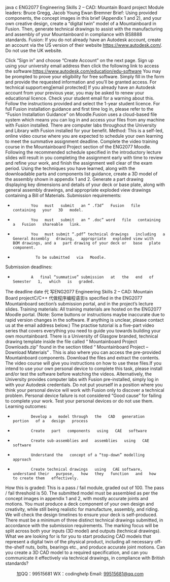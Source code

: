 java c
ENG2077 Engineering Skills 2 – CAD: Mountain Board project 
Module leaders: Bruce Gregg, Jacob Young  Ewan Bremner 
Brief: 
Using   provided components, the concept   images   in this   brief (Appendix   1 and 2),   and your   own   creative design, create a “digital twin”   model of a   Mountainboard in   Fusion. Then,   generate   technical   drawings   to   assist   with the   manufacturing and assembly of your   Mountainboard   in compliance with   BS8888 standards. 
Fusion: 
If you do not already   have an Autodesk account, create   an   account via   the   US version   of their website https://www.autodesk.com/. Do not use the UK website. 

Click “Sign   in” and choose “Create Account” on   the   next   page.   Sign   up   using   your   university   email   address   then click the following   link to access the software:https://www.autodesk.com/education/edu-software 
You   may   be prompted to prove your eligibility for free software.   Simply fill   in   the   form   and   provide   the requested information and you’ll be granted access.   For technical   support:eng[email   protected] 
If you already have an Autodesk account from your previous year, you may be asked to renew your educational licence. Check your student email for a warning about this. Follow the instructions provided and select the 1-year student licence. 
For full   Fusion   installation guidance and first time   log in, please   refer to the   “Fusion   Installation   Guidance”   on   Moodle.Fusion   uses a cloud-based file system which means you   can   log   in   and   access your files   from   any   machine with   Fusion installed. There are computer labs   throughout the   University   and   Library   with   Fusion   installed for   your   benefit.
Method: 
This   is a self-led, online video course where you are   expected to   schedule your   own   learning   to   meet   the   summative assignment deadline.
Complete the video training course in the   Mountainboard   Project section of the   ENG2077   Moodle.
Following the recommended schedule specified   in the   introductory   lecture slides will   result   in you   completing   the assignment early with time to   review and refine your work,   and finish   the   assignment well   clear   of the   exam   period.
Using the techniques you have learned, along with the   downloadable   parts   and   components   list   guidance,   create   a   3D   model   of   the   assembly   shown   in   appendix   1   and   2.
Generate a part drawing displaying key   dimensions   and   details   of your deck or base   plate,   along with   general   assembly drawings, and appropriate exploded view drawings   containing   a   Bill   of   Materials.
Submission requirements: 
-             You   must   submit   an “ .f3d”   Fusion   file   containing   your   3D   model.
-             You   must   submit   an “ .doc” word   file   containing   a   Fusion   shareable   link.
-             You   must submit “.pdf” technical drawings   including   a   General Assembly   drawing,   appropriate   exploded view with   BOM drawings, and a   part drawing of your deck or   base   plate   component.
-               To be submitted   via   Moodle.
Submission deadlines: 
-             A   final “summative” submission   at   the   end   of   Semester   1,   which   is   graded.
The deadline date 代 写ENG2077 Engineering Skills 2 – CAD: Mountain Board projectC/C++
代做程序编程语言is specified in the ENG2077 Mountainboard section’s submission portal, and in the project’s lecture slides. 
Training materials: 
All   training   materials   are   hosted   on   the   ENG2077   Moodle   portal.
(Note: Some buttons or instructions maybe inaccurate due to rapid version changes in the software. If anything is unclear, please contact us at the email address below.) 
The practise tutorial   is a five-part video series that covers   everything   you   need to   guide   you   towards   building   your own   mountainboard.
There is a   University of Glasgow branded, technical   drawing   template   inside   the   file   called   “   Mountainboard   Project   Downloads.zip” found in the section titled “   Mountainboard   Project –   Download   Materials”   . This   is also   where you can access the   pre-provided   Mountainboard components.   Download the files and   extract   the contents. The video course will give you   instructions on how   to   use   these   files.If you   intend to use your own personal device to   complete this   task,   please   install   and/or   test   the   software before watching the videos. Alternatively, the   University   provides computer labs with   Fusion   pre-installed,   simply   log in with your Autodesk credentials.
Do not put yourself in a   position where you think   your   personal   device   will   work with   Fusion   only   to   discover   a   technical problem.   Personal device failure is   not considered “Good   cause” for failing   to   complete   your work.
Test your personal devices or do not use them. 
Learning outcomes: 
-             Develop a   model through   the   CAD   generation   portion   of a   design   process
-             Create   part   components   using   CAE   software
-             Create sub-assemblies and   assemblies   using   CAE   software
-             Understand the   concept of a “top-down” modelling   approach
-             Create technical drawings   using   CAE software,   understand their   purpose,   how   they   function   and   how   to create them   effectively.
How this is graded: 
This   is   a   pass   / fail   module, graded   out   of   100. The   pass   / fail   threshold   is   50.
The submitted   model   must   be assembled as   per the concept   images   in appendix   1 and   2,   with   mostly   accurate   joints and   motions.
You   must   produce a deck component of your own design and   creativity, while   still   being   realistic for manufacture, assembly, and riding. We will check the   design timelines   to   ensure   your   deck   is   self-produced.
There must be a minimum   of three distinct   technical   drawings   submitted,   in   accordance with   the   submission   requirements.
The marking focus will   be split across   both your inputs   (3D   model)   and   outputs   (technical   drawings).
What we are looking for is for you to start   producing   CAD   models   that   represent   a   digital   twin   of the   physical   product,   including all necessary off-the-shelf nuts, bolts,   bearings   etc.,   and   produce   accurate   joint   motions. Can you create a 3D CAD   model to   a   required   specification,   and   can you   communicate   it   effectively   via technical drawings, in compliance with   British standards?







         
加QQ：99515681  WX：codinghelp  Email: 99515681@qq.com
